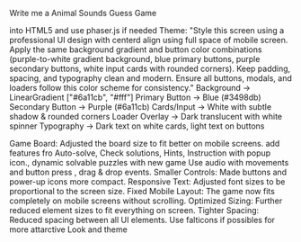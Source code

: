 Write me a
Animal Sounds Guess Game

into HTML5 and use phaser.js if needed
Theme:
"Style this screen using a professional UI design with centerd align using full space of mobile screen. Apply the same background gradient and button color combinations (purple-to-white gradient background, blue primary buttons, purple secondary buttons, white input cards with rounded corners). Keep padding, spacing, and typography clean and modern. Ensure all buttons, modals, and loaders follow this color scheme for consistency." Background → LinearGradient ["#6a11cb", "#fff"] Primary Button → Blue (#3498db) Secondary Button → Purple (#6a11cb) Cards/Input → White with subtle shadow & rounded corners Loader Overlay → Dark translucent with white spinner Typography → Dark text on white cards, light text on buttons

Game Board: Adjusted the board size to fit better on mobile screens.
add features fro Auto-solve, Check solutions, Hints, Instruction with popup icon., dynamic solvable puzzles with new game
Use audio with movements and button press , drag & drop events.
Smaller Controls: Made buttons and power-up icons more compact.
Responsive Text: Adjusted font sizes to be proportional to the screen size.
Fixed Mobile Layout: The game now fits completely on mobile screens without scrolling.
Optimized Sizing: Further reduced element sizes to fit everything on screen.
Tighter Spacing: Reduced spacing between all UI elements.
Use falticons if possibles for more attarctive Look and theme

